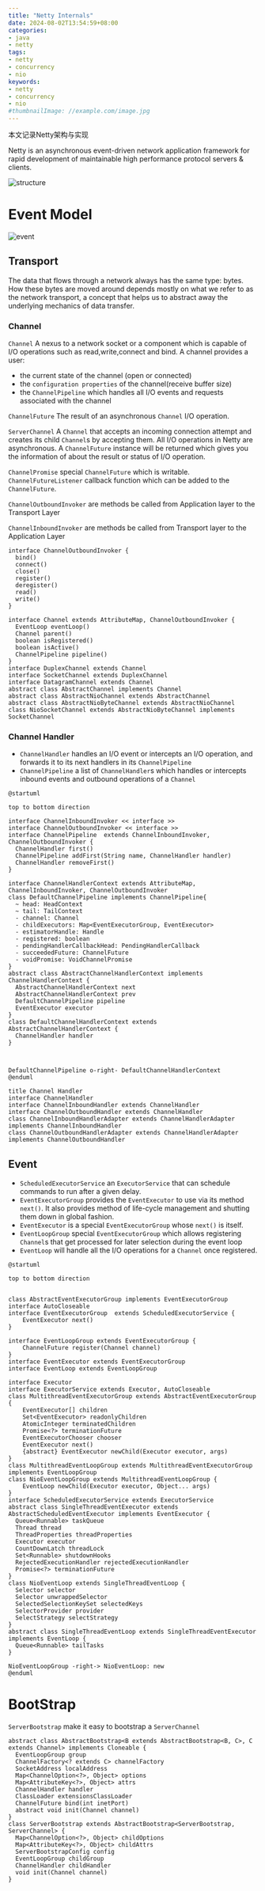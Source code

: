 ```yaml
---
title: "Netty Internals"
date: 2024-08-02T13:54:59+08:00
categories:
- java
- netty
tags:
- netty
- concurrency
- nio
keywords:
- netty
- concurrency
- nio
#thumbnailImage: //example.com/image.jpg
---
```

本文记录Netty架构与实现
<!--more-->



Netty is an asynchronous event-driven network application framework for rapid development of maintainable high performance protocol servers & clients.

![structure](images/structure.png)




# Event Model

![event](images/event.png)

## Transport 
The data that flows through a network always has the same type: bytes. How these bytes are moved around depends mostly on what we refer to as the network transport, a concept that helps us to abstract away the underlying mechanics of data transfer.

### Channel
`Channel`  A nexus to a network socket or a component which is capable of I/O operations such as read,write,connect and bind.
  A channel provides a user:
  * the current state of the channel (open or connected)
  * the `configuration properties` of the channel(receive buffer size)
  * the `ChannelPipeline` which handles all I/O events and requests associated with the channel

`ChannelFuture` The result of an asynchronous `Channel` I/O operation.

`ServerChannel` A `Channel` that accepts an incoming connection attempt and creates its child `Channel`s by accepting them. 
All I/O operations in Netty are asynchronous. A `ChannelFuture` instance will be returned which gives you the information of about the result or status of I/O operation.

`ChannelPromise` special `ChannelFuture` which is writable.
`ChannelFutureListener` callback function which can be added to the `ChannelFuture`.

`ChannelOutboundInvoker` are methods be called from Application layer to the Transport Layer

`ChannelInboundInvoker` are methods be called from Transport layer to the Application Layer



```plantuml
interface ChannelOutboundInvoker {
  bind()
  connect()
  close()
  register()
  deregister()
  read()
  write()
}

interface Channel extends AttributeMap, ChannelOutboundInvoker {
  EventLoop eventLoop()
  Channel parent()
  boolean isRegistered()
  boolean isActive()
  ChannelPipeline pipeline()
}
interface DuplexChannel extends Channel
interface SocketChannel extends DuplexChannel
interface DatagramChannel extends Channel
abstract class AbstractChannel implements Channel
abstract class AbstractNioChannel extends AbstractChannel
abstract class AbstractNioByteChannel extends AbstractNioChannel
class NioSocketChannel extends AbstractNioByteChannel implements SocketChannel
```

### Channel Handler

* `ChannelHandler` handles an I/O event or intercepts an I/O operation, and forwards it to its next handlers in its `ChannelPipeline`
* `ChannelPipeline` a list of `ChannelHandler`s which handles or intercepts inbound events and outbound operations of a `Channel`



```plantuml
@startuml

top to bottom direction

interface ChannelInboundInvoker << interface >>
interface ChannelOutboundInvoker << interface >>
interface ChannelPipeline  extends ChannelInboundInvoker, ChannelOutboundInvoker {
  ChannelHandler first()
  ChannelPipeline addFirst(String name, ChannelHandler handler)
  ChannelHandler removeFirst()
}

interface ChannelHandlerContext extends AttributeMap, ChannelInboundInvoker, ChannelOutboundInvoker
class DefaultChannelPipeline implements ChannelPipeline{
  ~ head: HeadContext
  ~ tail: TailContext
  - channel: Channel
  - childExecutors: Map<EventExecutorGroup, EventExecutor>
  - estimatorHandle: Handle
  - registered: boolean
  - pendingHandlerCallbackHead: PendingHandlerCallback
  - succeededFuture: ChannelFuture
  - voidPromise: VoidChannelPromise
}
abstract class AbstractChannelHandlerContext implements ChannelHandlerContext {
  AbstractChannelHandlerContext next
  AbstractChannelHandlerContext prev
  DefaultChannelPipeline pipeline
  EventExecutor executor
}
class DefaultChannelHandlerContext extends AbstractChannelHandlerContext {
  ChannelHandler handler
}



DefaultChannelPipeline o-right- DefaultChannelHandlerContext
@enduml
```


```plantuml
title Channel Handler
interface ChannelHandler
interface ChannelInboundHandler extends ChannelHandler
interface ChannelOutboundHandler extends ChannelHandler
class ChannelInboundHandlerAdapter extends ChannelHandlerAdapter implements ChannelInboundHandler
class ChannelOutboundHandlerAdapter extends ChannelHandlerAdapter implements ChannelOutboundHandler
```

## Event

* `ScheduledExecutorService` an `ExecutorService` that can schedule commands to run after a given delay.
* `EventExecutorGroup` provides the `EventExecutor` to use via its method `next()`. It also provides method of life-cycle management and shutting them down in global fashion.
* `EventExecutor` is a special `EventExecutorGroup` whose `next()` is itself.
* `EventLoopGroup` special `EventExecutorGroup` which allows registering `Channel`s that get processed for later selection during the event loop 
* `EventLoop` will handle all the I/O operations for a `Channel` once registered.

```plantuml
@startuml

top to bottom direction


class AbstractEventExecutorGroup implements EventExecutorGroup
interface AutoCloseable 
interface EventExecutorGroup  extends ScheduledExecutorService {
    EventExecutor next()
}

interface EventLoopGroup extends EventExecutorGroup {
    ChannelFuture register(Channel channel)
}
interface EventExecutor extends EventExecutorGroup
interface EventLoop extends EventLoopGroup

interface Executor 
interface ExecutorService extends Executor, AutoCloseable
class MultithreadEventExecutorGroup extends AbstractEventExecutorGroup {
    EventExecutor[] children
    Set<EventExecutor> readonlyChildren
    AtomicInteger terminatedChildren
    Promise<?> terminationFuture
    EventExecutorChooser chooser
    EventExecutor next()
    {abstract} EventExecutor newChild(Executor executor, args)
}
class MultithreadEventLoopGroup extends MultithreadEventExecutorGroup implements EventLoopGroup
class NioEventLoopGroup extends MultithreadEventLoopGroup {
    EventLoop newChild(Executor executor, Object... args)
}
interface ScheduledExecutorService extends ExecutorService  
abstract class SingleThreadEventExecutor extends AbstractScheduledEventExecutor implements EventExecutor {
  Queue<Runnable> taskQueue
  Thread thread
  ThreadProperties threadProperties
  Executor executor
  CountDownLatch threadLock
  Set<Runnable> shutdownHooks
  RejectedExecutionHandler rejectedExecutionHandler
  Promise<?> terminationFuture
}
class NioEventLoop extends SingleThreadEventLoop {
  Selector selector
  Selector unwrappedSelector
  SelectedSelectionKeySet selectedKeys
  SelectorProvider provider
  SelectStrategy selectStrategy
}
abstract class SingleThreadEventLoop extends SingleThreadEventExecutor implements EventLoop {
  Queue<Runnable> tailTasks
}

NioEventLoopGroup -right-> NioEventLoop: new
@enduml

```


# BootStrap

`ServerBootstrap` make it easy to bootstrap a `ServerChannel` 


```plantuml
abstract class AbstractBootstrap<B extends AbstractBootstrap<B, C>, C extends Channel> implements Cloneable {
  EventLoopGroup group
  ChannelFactory<? extends C> channelFactory
  SocketAddress localAddress
  Map<ChannelOption<?>, Object> options
  Map<AttributeKey<?>, Object> attrs
  ChannelHandler handler
  ClassLoader extensionsClassLoader
  ChannelFuture bind(int inetPort)
  abstract void init(Channel channel)
}
class ServerBootstrap extends AbstractBootstrap<ServerBootstrap, ServerChannel> {
  Map<ChannelOption<?>, Object> childOptions
  Map<AttributeKey<?>, Object> childAttrs
  ServerBootstrapConfig config
  EventLoopGroup childGroup
  ChannelHandler childHandler
  void init(Channel channel)
}
```